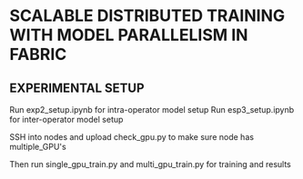 # SCALABLE DISTRIBUTED TRAINING WITH MODEL PARALLELISM IN FABRIC

## EXPERIMENTAL SETUP

Run exp2_setup.ipynb for intra-operator model setup
Run esp3_setup.ipynb for inter-operator model setup

SSH into nodes and upload check_gpu.py to make sure node has multiple_GPU's

Then run single_gpu_train.py and multi_gpu_train.py for training and results
